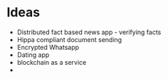 # Ideas 
- Distributed fact based news app - verifying facts
- Hippa compliant document sending
- Encrypted Whatsapp
- Dating app
- blockchain as a service 
- ​
